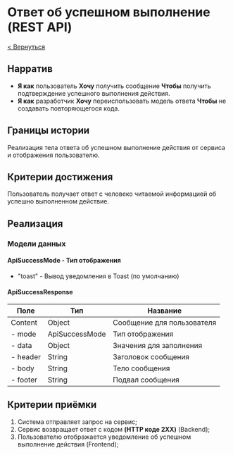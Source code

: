 # Ответ об успешном выполнение (REST API)

[< Вернуться](./README.md)

## Нарратив

- **Я как** пользователь **Хочу** получить сообщение **Чтобы** получить подтверждение успешного выполнения действия.
- **Я как** разработчик **Хочу** переиспользовать модель ответа **Чтобы** не создавать повторяющегося кода.

## Границы истории

Реализация тела ответа об успешном выполнение действия от сервиса и отображения пользователю.

## Критерии достижения

Пользователь получает ответ с человеко читаемой информацией об успешно выполненном действие.

## Реализация

### Модели данных

#### ApiSuccessMode - Тип отображения

- "toast" - Вывод уведомления в Toast (по умолчанию)

#### ApiSuccessResponse 

| Поле        | Тип             | Название                   |
| ----------- | --------------- | -------------------------- |
| Content     | Object          | Сообщение для пользователя |
| - mode      | ApiSuccessMode  | Тип отображения            |
| - data      | Object          | Значения для заполнения    |
| - header    | String          | Заголовок сообщения        |
| - body      | String          | Тело сообщения             |
| - footer    | String          | Подвал сообщения           |

## Критерии приёмки

1. Система отправляет запрос на сервис;
2. Сервис возвращает ответ с кодом __(HTTP коде 2XX)__ (Backend);
3. Пользователю отображается уведомление об успешном выполнение действия (Frontend);